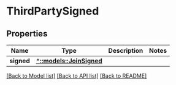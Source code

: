 # ThirdPartySigned

## Properties

Name | Type | Description | Notes
------------ | ------------- | ------------- | -------------
**signed** | [***::models::JoinSigned**](join_signed.md) |  | 

[[Back to Model list]](../README.md#documentation-for-models) [[Back to API list]](../README.md#documentation-for-api-endpoints) [[Back to README]](../README.md)


